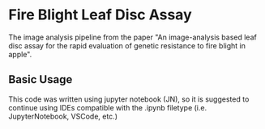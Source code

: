 # Fire Blight Leaf Disc Assay
The image analysis pipeline from the paper "An image-analysis based leaf disc assay for the rapid evaluation of genetic resistance to fire blight in apple".

## Basic Usage
This code was written using jupyter notebook (JN), so it is suggested to continue using IDEs compatible with the .ipynb filetype (i.e. JupyterNotebook, VSCode, etc.)
